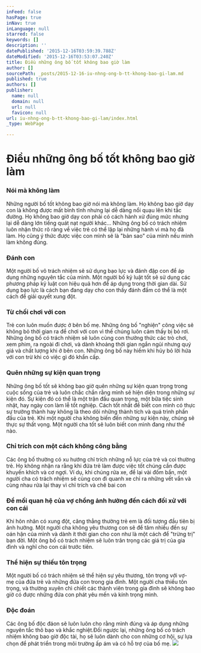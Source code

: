 ```yaml
---
inFeed: false
hasPage: true
inNav: true
inLanguage: null
starred: false
keywords: []
description: ''
datePublished: '2015-12-16T03:59:39.788Z'
dateModified: '2015-12-16T03:53:07.240Z'
title: Điều những ông bố tốt không bao giờ làm
author: []
sourcePath: _posts/2015-12-16-iu-nhng-ong-b-tt-khong-bao-gi-lam.md
published: true
authors: []
publisher:
  name: null
  domain: null
  url: null
  favicon: null
url: iu-nhng-ong-b-tt-khong-bao-gi-lam/index.html
_type: WebPage

---
```

# Điều những ông bố tốt không bao giờ làm

### Nói mà không làm

Những người bố tốt không bao giờ nói mà không làm. Họ không bao giờ dạy con là không được mất bình tĩnh nhưng lại dễ dàng nổi quạu lên khi tắc đường. Họ không bao giờ dạy con phải có cách hành xử đúng mức nhưng lại dễ dàng lớn tiếng quát nạt người khác... Những ông bố có trách nhiệm luôn nhận thức rõ ràng về việc trẻ có thể lặp lại những hành vi mà họ đã làm. Họ cũng ý thức được việc con mình sẽ là "bản sao" của mình nếu mình làm không đúng.

### Đánh con

Một người bố vô trách nhiệm sẽ sử dụng bạo lực và đánh đập con để áp dụng những nguyên tắc của mình. Một người bố kỷ luật tốt sẽ sử dụng các phương pháp kỷ luật con hiệu quả hơn để áp dụng trong thời gian dài. Sử dụng bạo lực là cách bạn đang dạy cho con thấy đánh đấm có thể là một cách để giải quyết xung đột.

### Từ chối chơi với con

Trẻ con luôn muốn được ở bên bố mẹ. Những ông bố "nghiện" công việc sẽ không bỏ thời gian ra để chơi với con vì thế chúng luôn cảm thấy bị bỏ rơi. Những ông bố có trách nhiệm sẽ luôn cùng con thưởng thức các trò chơi, xem phim, ra ngoài đi chơi, và dành khoảng thời gian ngắn ngủi nhưng quý giá và chất lượng khi ở bên con. Những ông bố này hiếm khi hủy bỏ lời hứa với con trừ khi có việc gì đó khẩn cấp.

### Quên những sự kiện quan trọng

Những ông bố tốt sẽ không bao giờ quên những sự kiện quan trọng trong cuộc sống của trẻ và luôn chắc chắn rằng mình sẽ hiện diện trong những sự kiện đó. Sự kiện đó có thể là một trận đấu quan trọng, một bữa tiệc sinh nhật, hay ngày con làm lễ tốt nghiệp. Cách tốt nhất để biết con mình có thực sự trưởng thành hay không là theo dõi những thành tích và quá trình phấn đấu của trẻ. Khi một người cha không biến đến những sự kiện này, chúng sẽ thực sự thất vọng. Một người cha tốt sẽ luôn biết con mình đang như thế nào.

### Chỉ trích con một cách không công bằng

Các ông bố thường có xu hướng chỉ trích những nỗ lực của trẻ và coi thường trẻ. Họ không nhận ra rằng khi đứa trẻ làm được việc tốt chúng cần được khuyến khích và cơ ngợi. Ví dụ, khi chúng rửa xe, để lại vài đốm bẩn, một người cha có trách nhiệm sẽ cùng con đi quanh xe chỉ ra những vết vẩn và cùng nhau rửa lại thay vì chỉ trích và chê bai con

### Để mối quan hệ của vợ chồng ảnh hưởng đến cách đối xử với con cái

Khi hôn nhân có xung đột, căng thẳng  thường trẻ em là đối tượng đầu tiên bị ảnh hưởng. Một người cha không yêu thương con sẽ để tâm nhiều đến sự oán hận của mình và dành ít thời gian cho con như là một cách để "trừng trị" bạn đời. Một ông bố có trách nhiệm sẽ luôn trân trọng các giá trị của gia đình và nghĩ cho con cái trước tiên.

### Thể hiện sự thiếu tôn trọng

Một người bố có trách nhiệm sẽ thể hiện sự yêu thương, tôn trọng với vợ-  mẹ của đứa trẻ và những đứa con trong gia đình. Một người cha thiếu tôn trọng, và thường xuyên chì chiết các thành viên trong gia đình sẽ không bao giờ có được những đứa con phát yêu mến và kính trọng mình.

### Độc đoán

Các ông bố độc đáon sẽ luôn luôn cho rằng mình đúng và áp dụng những nguyên tắc thô bạo và khắc nghiệt.Đối ngược lại, những ông bố có trách nhiệm không bao giờ độc tài, họ sẽ luôn dành cho con những cơ hội, sự lựa chọn để phát triển trong môi trường ấp ám và có hỗ trợ của bố mẹ.
![](https://the-grid-user-content.s3-us-west-2.amazonaws.com/40c3ffb1-7f36-4fc3-9949-829a15ee59de.jpg)